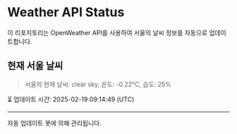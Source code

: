 
# Weather API Status

이 리포지토리는 OpenWeather API를 사용하여 서울의 날씨 정보를 자동으로 업데이트합니다.

## 현재 서울 날씨
> 서울의 현재 날씨: clear sky, 온도: -0.22°C, 습도: 25%

⏳ 업데이트 시간: 2025-02-19 09:14:49 (UTC)

---
자동 업데이트 봇에 의해 관리됩니다.
